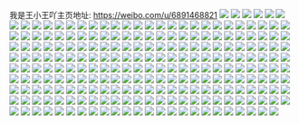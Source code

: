 我是王小王吖主页地址: https://weibo.com/u/6891468821 
![](https://wx4.sinaimg.cn/mw2000/007wnTQVgy1h8uympmmjej30u0140qcf.jpg) 
![](https://wx4.sinaimg.cn/mw2000/007wnTQVgy1h8uymp4vtjj30u0140tjf.jpg) 
![](https://wx4.sinaimg.cn/mw2000/007wnTQVgy1h8n1meey44j30n80tq46i.jpg) 
![](https://wx4.sinaimg.cn/mw2000/007wnTQVgy1h8cjs86nr4j30u01407d8.jpg) 
![](https://wx4.sinaimg.cn/mw2000/007wnTQVgy1h88ijktgfcj30u013zn4p.jpg) 
![](https://wx4.sinaimg.cn/mw2000/007wnTQVgy1h88ijkfg32j30u01407cf.jpg) 
![](https://wx4.sinaimg.cn/mw2000/007wnTQVgy1h84z7nryx8j30u0140dq9.jpg) 
![](https://wx4.sinaimg.cn/mw2000/007wnTQVgy1h84fqkv0p2j30u0140771.jpg) 
![](https://wx4.sinaimg.cn/mw2000/007wnTQVgy1h84fobotlrj30u01ahgp3.jpg) 
![](https://wx4.sinaimg.cn/mw2000/007wnTQVgy1h84fob4tdkj30u01fgdk7.jpg) 
![](https://wx4.sinaimg.cn/mw2000/007wnTQVgy1h84fuo5q9mj30sg2n9nct.jpg) 
![](https://wx4.sinaimg.cn/mw2000/007wnTQVgy1h84fuozfh0j30u0120div.jpg) 
![](https://wx4.sinaimg.cn/mw2000/007wnTQVly1h81ksi4mi1j30zo0dm0tl.jpg) 
![](https://wx4.sinaimg.cn/mw2000/007wnTQVly1h81ksiiitvj30u01sx0v0.jpg) 
![](https://wx4.sinaimg.cn/mw2000/007wnTQVly1h7wfz80iucj31400u0qbk.jpg) 
![](https://wx4.sinaimg.cn/mw2000/007wnTQVly1h7wfz86cj7j30u00u0qap.jpg) 
![](https://wx4.sinaimg.cn/mw2000/007wnTQVly1h7wfz8cag2j30u0140k1y.jpg) 
![](https://wx4.sinaimg.cn/mw2000/007wnTQVly1h7wfz7uew7j30u0140tdj.jpg) 
![](https://wx4.sinaimg.cn/mw2000/007wnTQVly1h7wfz7fovpj30u014048d.jpg) 
![](https://wx4.sinaimg.cn/mw2000/007wnTQVly1h7whi8zeapj30sg1udwms.jpg) 
![](https://wx4.sinaimg.cn/mw2000/007wnTQVly1h7wfz7lzqmj31910u0aen.jpg) 
![](https://wx4.sinaimg.cn/mw2000/007wnTQVly1h7nla7h5qqj31sx0u00ze.jpg) 
![](https://wx4.sinaimg.cn/mw2000/007wnTQVly1h7nla9ctr2j31sx0u0442.jpg) 
![](https://wx4.sinaimg.cn/mw2000/007wnTQVly1h7nlab3itmj31sx0u0adg.jpg) 
![](https://wx4.sinaimg.cn/mw2000/007wnTQVly1h7nla5noa4j31sx0u0afr.jpg) 
![](https://wx4.sinaimg.cn/mw2000/007wnTQVly1h7nlacjnlhj31sx0u0445.jpg) 
![](https://wx4.sinaimg.cn/mw2000/007wnTQVly1h7nlaf2zmsj31sx0u0wls.jpg) 
![](https://wx4.sinaimg.cn/mw2000/007wnTQVly1h7nk2vvjyaj31sx0u0444.jpg) 
![](https://wx4.sinaimg.cn/mw2000/007wnTQVly1h7nk2ub61jj31sx0u00xl.jpg) 
![](https://wx4.sinaimg.cn/mw2000/007wnTQVly1h7lf1kugubj30rk0rktcu.jpg) 
![](https://wx4.sinaimg.cn/mw2000/007wnTQVly1h7l3ta61i8j30u0140nf6.jpg) 
![](https://wx4.sinaimg.cn/mw2000/007wnTQVly1h7l3td4gsqj30u0140drt.jpg) 
![](https://wx4.sinaimg.cn/mw2000/007wnTQVly1h7l3t4cb9ej30u014011o.jpg) 
![](https://wx4.sinaimg.cn/mw2000/007wnTQVly1h7l3tgrdaxj30um0u0adz.jpg) 
![](https://wx4.sinaimg.cn/mw2000/007wnTQVly1h7kx1dsqhij30u01sxmzo.jpg) 
![](https://wx4.sinaimg.cn/mw2000/007wnTQVly1h7k2w1qwtvj30u01sxwhh.jpg) 
![](https://wx4.sinaimg.cn/mw2000/007wnTQVly1h7k2w1xurnj30u01sx418.jpg) 
![](https://wx4.sinaimg.cn/mw2000/007wnTQVly1h7k2wsy83tj31400u0ahq.jpg) 
![](https://wx4.sinaimg.cn/mw2000/007wnTQVly1h7dxe7uqkkj30u01l879p.jpg) 
![](https://wx4.sinaimg.cn/mw2000/007wnTQVly1h7dxe85161j312x0u0myx.jpg) 
![](https://wx4.sinaimg.cn/mw2000/007wnTQVly1h7dxf6f4smj30u011swft.jpg) 
![](https://wx4.sinaimg.cn/mw2000/007wnTQVly1h7awwsd95oj30u0140whw.jpg) 
![](https://wx4.sinaimg.cn/mw2000/007wnTQVly1h7awwrl1zjj30u014076j.jpg) 
![](https://wx4.sinaimg.cn/mw2000/007wnTQVly1h79sb7udkej30zo1bkaqy.jpg) 
![](https://wx4.sinaimg.cn/mw2000/007wnTQVly1h79jx3m340j31bk1bk13g.jpg) 
![](https://wx4.sinaimg.cn/mw2000/007wnTQVly1h79jx6811zj32c03404qu.jpg) 
![](https://wx4.sinaimg.cn/mw2000/007wnTQVly1h79jx8igulj32c0340hdt.jpg) 
![](https://wx4.sinaimg.cn/mw2000/007wnTQVly1h79jx9yq4bj30zo1bkx0b.jpg) 
![](https://wx4.sinaimg.cn/mw2000/007wnTQVly1h79jx2c7knj30zo1bk1kx.jpg) 
![](https://wx4.sinaimg.cn/mw2000/007wnTQVly1h771fzl9r5j30zj1wygmy.jpg) 
![](https://wx4.sinaimg.cn/mw2000/007wnTQVly1h771heo54xj30rs0rs0v3.jpg) 
![](https://wx4.sinaimg.cn/mw2000/007wnTQVly1h76c7muiokj32560zo1ky.jpg) 
![](https://wx4.sinaimg.cn/mw2000/007wnTQVly1h74lvjjiz4j30u0140acg.jpg) 
![](https://wx4.sinaimg.cn/mw2000/007wnTQVly1h73wsbthxkj30z20sbn0b.jpg) 
![](https://wx4.sinaimg.cn/mw2000/007wnTQVly1h71ecidnvfj30pu0qo10e.jpg) 
![](https://wx4.sinaimg.cn/mw2000/007wnTQVly1h71ecubwi6j30u00u0427.jpg) 
![](https://wx4.sinaimg.cn/mw2000/007wnTQVly1h71ecingj7j31hc0u0dlz.jpg) 
![](https://wx4.sinaimg.cn/mw2000/007wnTQVly1h71ecutcguj31ba0zgjz5.jpg) 
![](https://wx4.sinaimg.cn/mw2000/007wnTQVly1h71ectzmhhj30zo2564qp.jpg) 
![](https://wx4.sinaimg.cn/mw2000/007wnTQVly1h71ee1povbj30u00u0gsr.jpg) 
![](https://wx4.sinaimg.cn/mw2000/007wnTQVly1h71ecoafmuj316o1kwgoy.jpg) 
![](https://wx4.sinaimg.cn/mw2000/007wnTQVly1h71ecp054nj316o1kwe4b.jpg) 
![](https://wx4.sinaimg.cn/mw2000/007wnTQVly1h71ecnnnh5j316o1kwkcp.jpg) 
![](https://wx4.sinaimg.cn/mw2000/007wnTQVly1h71ecmua8zj32c0340qvb.jpg) 
![](https://wx4.sinaimg.cn/mw2000/007wnTQVly1h71ecrjg2mj33402c0qva.jpg) 
![](https://wx4.sinaimg.cn/mw2000/007wnTQVly1h6x5dn5k8kj33402c04qp.jpg) 
![](https://wx4.sinaimg.cn/mw2000/007wnTQVly1h6x5d8ri1vj32c0340qv6.jpg) 
![](https://wx4.sinaimg.cn/mw2000/007wnTQVly1h6x5d3sp3kj30u0140drz.jpg) 
![](https://wx4.sinaimg.cn/mw2000/007wnTQVly1h6x5ede754j32c0340kjn.jpg) 
![](https://wx4.sinaimg.cn/mw2000/007wnTQVly1h6vx4dvhdij31sc2dsqje.jpg) 
![](https://wx4.sinaimg.cn/mw2000/007wnTQVly1h6vx4c4ycgj31sc2dshdu.jpg) 
![](https://wx4.sinaimg.cn/mw2000/007wnTQVly1h6tchh3mpqj31400u00yd.jpg) 
![](https://wx4.sinaimg.cn/mw2000/007wnTQVly1h6skss0540j30m20mtwft.jpg) 
![](https://wx4.sinaimg.cn/mw2000/007wnTQVly1h6rvr3wotjj30q81n1jv4.jpg) 
![](https://wx4.sinaimg.cn/mw2000/007wnTQVly1h6ohc4klchj30u0140qen.jpg) 
![](https://wx4.sinaimg.cn/mw2000/007wnTQVly1h6mcznbm8rj30xx0u00vy.jpg) 
![](https://wx4.sinaimg.cn/mw2000/007wnTQVly1h6mcznx532j30w50mumxu.jpg) 
![](https://wx4.sinaimg.cn/mw2000/007wnTQVly1h6mcznno61j30zo0lodi0.jpg) 
![](https://wx4.sinaimg.cn/mw2000/007wnTQVly1h6mczlwottj30u01nhdlb.jpg) 
![](https://wx4.sinaimg.cn/mw2000/007wnTQVly1h6mczmvnqrj30u01ofjx4.jpg) 
![](https://wx4.sinaimg.cn/mw2000/007wnTQVly1h6mczkjp63j30u01nv48l.jpg) 
![](https://wx4.sinaimg.cn/mw2000/007wnTQVly1h6kfa1opqrj31400u0jv6.jpg) 
![](https://wx4.sinaimg.cn/mw2000/007wnTQVly1h6frbbjhgpj30u0140tgc.jpg) 
![](https://wx4.sinaimg.cn/mw2000/007wnTQVly1h6frbdl5vej30w40o075b.jpg) 
![](https://wx4.sinaimg.cn/mw2000/007wnTQVly1h6frb9vyioj30u014011n.jpg) 
![](https://wx4.sinaimg.cn/mw2000/007wnTQVly1h6frbd36w2j30tz16y0ty.jpg) 
![](https://wx4.sinaimg.cn/mw2000/007wnTQVly1h6frbauxgsj31400u0481.jpg) 
![](https://wx4.sinaimg.cn/mw2000/007wnTQVly1h6frejdnkcj30u01fp7ds.jpg) 
![](https://wx4.sinaimg.cn/mw2000/007wnTQVly1h6fgqjb5xsj31280u0440.jpg) 
![](https://wx4.sinaimg.cn/mw2000/007wnTQVly1h6fgqdou0bj30u01jrn5z.jpg) 
![](https://wx4.sinaimg.cn/mw2000/007wnTQVly1h6fgqfupgvj31w00u0jtx.jpg) 
![](https://wx4.sinaimg.cn/mw2000/007wnTQVly1h6e033q3snj30jr14tagu.jpg) 
![](https://wx4.sinaimg.cn/mw2000/007wnTQVly1h6buu37ussj30u01swwry.jpg) 
![](https://wx4.sinaimg.cn/mw2000/007wnTQVly1h69rgfrecsj30u01gm78e.jpg) 
![](https://wx4.sinaimg.cn/mw2000/007wnTQVly1h69e52848ij30zo0k041o.jpg) 
![](https://wx4.sinaimg.cn/mw2000/007wnTQVly1h69e1xt85jj32bz33z1l1.jpg) 
![](https://wx4.sinaimg.cn/mw2000/007wnTQVly1h69e25wsb7j32c0340x6q.jpg) 
![](https://wx4.sinaimg.cn/mw2000/007wnTQVly1h69e1gk507j30zo2564qp.jpg) 
![](https://wx4.sinaimg.cn/mw2000/007wnTQVly1h68umya48uj32c0340kjr.jpg) 
![](https://wx4.sinaimg.cn/mw2000/007wnTQVly1h68umgj9toj30um1f6jx2.jpg) 
![](https://wx4.sinaimg.cn/mw2000/007wnTQVly1h5q5tx1sa2j30u00u0jvh.jpg) 
![](https://wx4.sinaimg.cn/mw2000/007wnTQVly1h5otmju0e9j30ku0sqmzi.jpg) 
![](https://wx4.sinaimg.cn/mw2000/007wnTQVly1h5otmi37x2j30kr0fet9s.jpg) 
![](https://wx4.sinaimg.cn/mw2000/007wnTQVly1h5otmjl4euj30ku06ugm5.jpg) 
![](https://wx4.sinaimg.cn/mw2000/007wnTQVly1h5otmiisvnj30ku0tv77h.jpg) 
![](https://wx4.sinaimg.cn/mw2000/007wnTQVly1h5otmirt0qj30ku0tttcj.jpg) 
![](https://wx4.sinaimg.cn/mw2000/007wnTQVly1h5otmj2eosj30ku0mztbf.jpg) 
![](https://wx4.sinaimg.cn/mw2000/007wnTQVly1h5otmjc377j30ku0uotby.jpg) 
![](https://wx4.sinaimg.cn/mw2000/007wnTQVly1h5otmlf6xzj30ku112adx.jpg) 
![](https://wx4.sinaimg.cn/mw2000/007wnTQVly1h5otmhtk07j30ku0m1dib.jpg) 
![](https://wx4.sinaimg.cn/mw2000/007wnTQVly1h5ekf724o7j30k90lv41c.jpg) 
![](https://wx4.sinaimg.cn/mw2000/007wnTQVly1h5chsvrk2rj30u00u00xx.jpg) 
![](https://wx4.sinaimg.cn/mw2000/007wnTQVly1h5chsv2tf1j30u00u0792.jpg) 
![](https://wx4.sinaimg.cn/mw2000/007wnTQVly1h5b1exo27qj30tu13udlk.jpg) 
![](https://wx4.sinaimg.cn/mw2000/007wnTQVly1h5a4mzed0gj30ku112n22.jpg) 
![](https://wx4.sinaimg.cn/mw2000/007wnTQVly1h5a4mxghbzj30ku112mzf.jpg) 
![](https://wx4.sinaimg.cn/mw2000/007wnTQVly1h5a4mxwpsrj30ku11276x.jpg) 
![](https://wx4.sinaimg.cn/mw2000/007wnTQVly1h5a4mylie5j30ku112wgz.jpg) 
![](https://wx4.sinaimg.cn/mw2000/007wnTQVly1h57w4nkpa9j30n00mw42f.jpg) 
![](https://wx4.sinaimg.cn/mw2000/007wnTQVly1h520f4ocykj30hp0d43z0.jpg) 
![](https://wx4.sinaimg.cn/mw2000/007wnTQVly1h520bpjsiwj30hn03m3ye.jpg) 
![](https://wx4.sinaimg.cn/mw2000/007wnTQVly1h51jazu7bmj31400u0jvj.jpg) 
![](https://wx4.sinaimg.cn/mw2000/007wnTQVly1h51jb0mdquj31400u0tdt.jpg) 
![](https://wx4.sinaimg.cn/mw2000/007wnTQVly1h51jaze1rej31400u079n.jpg) 
![](https://wx4.sinaimg.cn/mw2000/007wnTQVly1h4w6yb0sx4j31tf0u0qfi.jpg) 
![](https://wx4.sinaimg.cn/mw2000/007wnTQVly1h4vs6jcjbej30ku1120vm.jpg) 
![](https://wx4.sinaimg.cn/mw2000/007wnTQVly1h4uvxzs47nj30ku112tbk.jpg) 
![](https://wx4.sinaimg.cn/mw2000/007wnTQVly1h4pere98urj31900u0gq8.jpg) 
![](https://wx4.sinaimg.cn/mw2000/007wnTQVly1h4md1rk8rvj31hc0u07af.jpg) 
![](https://wx4.sinaimg.cn/mw2000/007wnTQVly1h4md1r814wj30u01hcdmb.jpg) 
![](https://wx4.sinaimg.cn/mw2000/007wnTQVly1h4md1quy6bj30u01hc7bj.jpg) 
![](https://wx4.sinaimg.cn/mw2000/007wnTQVly1h4i2c24frnj30u0140wih.jpg) 
![](https://wx4.sinaimg.cn/mw2000/007wnTQVly1h4i2c38tklj30u014010x.jpg) 
![](https://wx4.sinaimg.cn/mw2000/007wnTQVly1h4i2c2d4b1j30u0140ajl.jpg) 
![](https://wx4.sinaimg.cn/mw2000/007wnTQVly1h4i2cep151j30u01400z8.jpg) 
![](https://wx4.sinaimg.cn/mw2000/007wnTQVly1h4i2c2lo90j30u0140wi7.jpg) 
![](https://wx4.sinaimg.cn/mw2000/007wnTQVly1h4i2c1xxr5j30u0140wgy.jpg) 
![](https://wx4.sinaimg.cn/mw2000/007wnTQVly1h4co7464oyj31400u0dhb.jpg) 
![](https://wx4.sinaimg.cn/mw2000/007wnTQVly1h4c9hk8e1oj30j70yw41c.jpg) 
![](https://wx4.sinaimg.cn/mw2000/007wnTQVly1h4bcfcxgoxj30ji0xjmzq.jpg) 
![](https://wx4.sinaimg.cn/mw2000/007wnTQVly1h4bcfc99v2j30jr0xlmzy.jpg) 
![](https://wx4.sinaimg.cn/mw2000/007wnTQVgy1h43cs6iskhj30u0140tjn.jpg) 
![](https://wx4.sinaimg.cn/mw2000/007wnTQVgy1h43cs5f2b7j30u00u0tc5.jpg) 
![](https://wx4.sinaimg.cn/mw2000/007wnTQVgy1h43ctak9ssj30hb09hwf1.jpg) 
![](https://wx4.sinaimg.cn/mw2000/007wnTQVgy1h42bipesdoj311i0u0dng.jpg) 
![](https://wx4.sinaimg.cn/mw2000/007wnTQVgy1h42biqfbuhj30u00u0jw5.jpg) 
![](https://wx4.sinaimg.cn/mw2000/007wnTQVgy1h42bj07nquj30u00vin3u.jpg) 
![](https://wx4.sinaimg.cn/mw2000/007wnTQVgy1h42bis2cbaj31f10u011d.jpg) 
![](https://wx4.sinaimg.cn/mw2000/007wnTQVgy1h41m9dpm8nj30zk0egdgz.jpg) 
![](https://wx4.sinaimg.cn/mw2000/007wnTQVgy1h41m9e76cpj30u00u0n37.jpg) 
![](https://wx4.sinaimg.cn/mw2000/007wnTQVgy1h41m9erakyj30u00u0acs.jpg) 
![](https://wx4.sinaimg.cn/mw2000/007wnTQVgy1h3ztr1tezcj30u014042q.jpg) 
![](https://wx4.sinaimg.cn/mw2000/007wnTQVly1h3yt1lqpxjj30u00u041i.jpg) 
![](https://wx4.sinaimg.cn/mw2000/007wnTQVly1h3yt1kns88j30u00u0tbw.jpg) 
![](https://wx4.sinaimg.cn/mw2000/007wnTQVly1h3yt1ge9snj30u0140gr6.jpg) 
![](https://wx4.sinaimg.cn/mw2000/007wnTQVly1h3yt1iow34j30u0140tem.jpg) 
![](https://wx4.sinaimg.cn/mw2000/007wnTQVly1h3yt1hzkskj30u0140wk7.jpg) 
![](https://wx4.sinaimg.cn/mw2000/007wnTQVly1h3yt1k7lwgj30u00u0dl8.jpg) 
![](https://wx4.sinaimg.cn/mw2000/007wnTQVly1h3yt1l28cpj30u00u0ju9.jpg) 
![](https://wx4.sinaimg.cn/mw2000/007wnTQVly1h3yt1mans2j30u00u078s.jpg) 
![](https://wx4.sinaimg.cn/mw2000/007wnTQVly1h3xbxzl2qej30u00u0jtc.jpg) 
![](https://wx4.sinaimg.cn/mw2000/007wnTQVly1h3xbxwslaxj30m716k407.jpg) 
![](https://wx4.sinaimg.cn/mw2000/007wnTQVly1h3ky7seirzj30u01400zs.jpg) 
![](https://wx4.sinaimg.cn/mw2000/007wnTQVly1h3ky7uilllj30ku09emxq.jpg) 
![](https://wx4.sinaimg.cn/mw2000/007wnTQVly1h3ky7snit1j30u013y0wa.jpg) 
![](https://wx4.sinaimg.cn/mw2000/007wnTQVly1h3ky7v3hccj30u014042w.jpg) 
![](https://wx4.sinaimg.cn/mw2000/007wnTQVly1h3ky7uuhe1j30ku076my3.jpg) 
![](https://wx4.sinaimg.cn/mw2000/007wnTQVly1h3ky7u4cmxj31hc0u0796.jpg) 
![](https://wx4.sinaimg.cn/mw2000/007wnTQVly1h3dxqicpetj31400r2afh.jpg) 
![](https://wx4.sinaimg.cn/mw2000/007wnTQVly1h3dxjlpltsj31901o0115.jpg) 
![](https://wx4.sinaimg.cn/mw2000/007wnTQVly1h3dn9308xfj30tu0tuq6w.jpg) 
![](https://wx4.sinaimg.cn/mw2000/007wnTQVly1h3dn9flzpwj30tu0tun22.jpg) 
![](https://wx4.sinaimg.cn/mw2000/007wnTQVly1h3dn45607hj30u00u0gps.jpg) 
![](https://wx4.sinaimg.cn/mw2000/007wnTQVly1h3dn9sttemj30mi0u078b.jpg) 
![](https://wx4.sinaimg.cn/mw2000/007wnTQVly1h3dn44tq2oj30u0140n3m.jpg) 
![](https://wx4.sinaimg.cn/mw2000/007wnTQVly1h3dn43v98tj30u014044v.jpg) 
![](https://wx4.sinaimg.cn/mw2000/007wnTQVly1h3ded5nue1j30u00u076h.jpg) 
![](https://wx4.sinaimg.cn/mw2000/007wnTQVly1h3ded5zseuj30u00u0763.jpg) 
![](https://wx4.sinaimg.cn/mw2000/007wnTQVly1h3bmk3fcl0j30u00u0n34.jpg) 
![](https://wx4.sinaimg.cn/mw2000/007wnTQVly1h3bmk3s1dsj30u00u0q7t.jpg) 
![](https://wx4.sinaimg.cn/mw2000/007wnTQVly1h3bmk32ovdj30u00u0jyp.jpg) 
![](https://wx4.sinaimg.cn/mw2000/007wnTQVly1h3bmrxgpq0j30u00u0jx3.jpg) 
![](https://wx4.sinaimg.cn/mw2000/007wnTQVly1h3bmrwxrnnj30u00u40vd.jpg) 
![](https://wx4.sinaimg.cn/mw2000/007wnTQVly1h3bmry4vr5j30u00u00wk.jpg) 
![](https://wx4.sinaimg.cn/mw2000/007wnTQVly1h3b26kjszkj30ku112go9.jpg) 
![](https://wx4.sinaimg.cn/mw2000/007wnTQVly1h3b1zgdge6j30u00u0jva.jpg) 
![](https://wx4.sinaimg.cn/mw2000/007wnTQVly1h3a9qobhhkj30u00u0gqy.jpg) 
![](https://wx4.sinaimg.cn/mw2000/007wnTQVly1h384dwwp0oj30u00wbn0x.jpg) 
![](https://wx4.sinaimg.cn/mw2000/007wnTQVly1h384dxi6ikj30u00u0afp.jpg) 
![](https://wx4.sinaimg.cn/mw2000/007wnTQVly1h384dxvx20j30u00u045m.jpg) 
![](https://wx4.sinaimg.cn/mw2000/007wnTQVly1h384dy51afj30u0140af7.jpg) 
![](https://wx4.sinaimg.cn/mw2000/007wnTQVly1h384dyi0o2j30u00u0adw.jpg) 
![](https://wx4.sinaimg.cn/mw2000/007wnTQVly1h384dyw21zj30u00u0n04.jpg) 
![](https://wx4.sinaimg.cn/mw2000/007wnTQVly1h36ym18qn9j30u00u0n0h.jpg) 
![](https://wx4.sinaimg.cn/mw2000/007wnTQVly1h36ym1hbxbj30u00u00xz.jpg) 
![](https://wx4.sinaimg.cn/mw2000/007wnTQVly1h36yhycootj30u013zdk6.jpg) 
![](https://wx4.sinaimg.cn/mw2000/007wnTQVly1h35kbdtejsj31o0190wr7.jpg) 
![](https://wx4.sinaimg.cn/mw2000/007wnTQVly1h34fvkdaohj30wi0ostc7.jpg) 
![](https://wx4.sinaimg.cn/mw2000/007wnTQVly1h34fvk2a8lj30vs0pgmzd.jpg) 
![](https://wx4.sinaimg.cn/mw2000/007wnTQVly1h327qfrp99j30u00u0n38.jpg) 
![](https://wx4.sinaimg.cn/mw2000/007wnTQVly1h327qegnktj30u00u0n1d.jpg) 
![](https://wx4.sinaimg.cn/mw2000/007wnTQVly1h327qf26laj30u00u0wjy.jpg) 
![](https://wx4.sinaimg.cn/mw2000/007wnTQVly1h327qfdkm3j30u00u0gr8.jpg) 
![](https://wx4.sinaimg.cn/mw2000/007wnTQVly1h327qg10l0j30u00u0jwi.jpg) 
![](https://wx4.sinaimg.cn/mw2000/007wnTQVly1h327qeq9jzj30u00u0gql.jpg) 
![](https://wx4.sinaimg.cn/mw2000/007wnTQVly1h31wadxfi1j30u00u0tdr.jpg) 
![](https://wx4.sinaimg.cn/mw2000/007wnTQVly1h3044flyuuj30u00u0ahp.jpg) 
![](https://wx4.sinaimg.cn/mw2000/007wnTQVly1h3044g4ljyj30u00u0ahd.jpg) 
![](https://wx4.sinaimg.cn/mw2000/007wnTQVly1h3044ff32aj30u00u0q8q.jpg) 
![](https://wx4.sinaimg.cn/mw2000/007wnTQVly1h3044fvef7j30u00u0q9c.jpg) 
![](https://wx4.sinaimg.cn/mw2000/007wnTQVly1h3044f58rkj30u00u0n57.jpg) 
![](https://wx4.sinaimg.cn/mw2000/007wnTQVly1h3044gd1ifj30tu0tuadc.jpg) 
![](https://wx4.sinaimg.cn/mw2000/007wnTQVly1h2zhv96dhsj32c02c07wh.jpg) 
![](https://wx4.sinaimg.cn/mw2000/007wnTQVly1h2zhv85zylj32c02c0b2a.jpg) 
![](https://wx4.sinaimg.cn/mw2000/007wnTQVly1h2zekksjjjj30u00u0tf2.jpg) 
![](https://wx4.sinaimg.cn/mw2000/007wnTQVly1h2ym18bqcjj32c02c07wh.jpg) 
![](https://wx4.sinaimg.cn/mw2000/007wnTQVly1h2ym16uvznj32c02c04o7.jpg) 
![](https://wx4.sinaimg.cn/mw2000/007wnTQVly1h2ym17m73kj32c02c0e6z.jpg) 
![](https://wx4.sinaimg.cn/mw2000/007wnTQVly1h2xtmus426j33402c04qp.jpg) 
![](https://wx4.sinaimg.cn/mw2000/007wnTQVly1h2xtmvkarwj33402c07wh.jpg) 
![](https://wx4.sinaimg.cn/mw2000/007wnTQVly1h2xtmw5f0wj30ku11241v.jpg) 
![](https://wx4.sinaimg.cn/mw2000/007wnTQVly1h2xkdezgw8j32c02c0e81.jpg) 
![](https://wx4.sinaimg.cn/mw2000/007wnTQVly1h2xkdfpon0j30im0sun1b.jpg) 
![](https://wx4.sinaimg.cn/mw2000/007wnTQVly1h2wb7f64dfj30u00u0tff.jpg) 
![](https://wx4.sinaimg.cn/mw2000/007wnTQVly1h2w0ej4lnrj30ku0t8tco.jpg) 
![](https://wx4.sinaimg.cn/mw2000/007wnTQVly1h2w0ezjdedj30ku112jwv.jpg) 
![](https://wx4.sinaimg.cn/mw2000/007wnTQVly1h2w0ei36ljj30ku112q80.jpg) 
![](https://wx4.sinaimg.cn/mw2000/007wnTQVly1h2w0fclnslj30ku112dki.jpg) 
![](https://wx4.sinaimg.cn/mw2000/007wnTQVly1h2w0fr9r0nj30ku112jw7.jpg) 
![](https://wx4.sinaimg.cn/mw2000/007wnTQVly1h2w0g3q8nwj30ku112jx4.jpg) 
